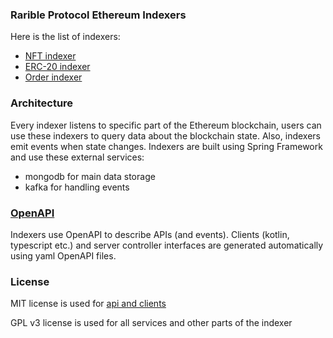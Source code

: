 ### Rarible Protocol Ethereum Indexers

Here is the list of indexers:
- [NFT indexer](./nft)
- [ERC-20 indexer](./erc20)
- [Order indexer](./order)

### Architecture

Every indexer listens to specific part of the Ethereum blockchain, users can use these indexers to query data about the blockchain state. Also, indexers emit events when state changes.
Indexers are built using Spring Framework and use these external services:
- mongodb for main data storage
- kafka for handling events

### [OpenAPI](./api)

Indexers use OpenAPI to describe APIs (and events). Clients (kotlin, typescript etc.) and server controller interfaces are generated automatically using yaml OpenAPI files. 

### License

MIT license is used for [api and clients](./api)

GPL v3 license is used for all services and other parts of the indexer